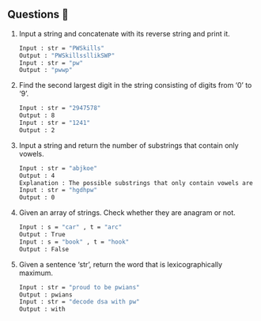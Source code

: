 ## Questions 📝

1. Input a string and concatenate with its reverse string and print it.

   ```sh
   Input : str = "PWSkills"
   Output : "PWSkillssllikSWP"
   Input : str = "pw"
   Output : "pwwp"
   ```


2. Find the second largest digit in the string consisting of digits from ‘0’ to ‘9’.

   ```sh
   Input : str = "2947578"
   Output : 8
   Input : str = "1241"
   Output : 2
   ```

   
3. Input a string and return the number of substrings that contain only vowels.

   ```sh
   Input : str = "abjkoe"
   Output : 4
   Explanation : The possible substrings that only contain vowels are "a" , "o" , "e" , "oe"
   Input : str = "hgdhpw"
   Output : 0
   ```

   
4. Given an array of strings. Check whether they are anagram or not.

   ```sh
   Input : s = "car" , t = "arc"
   Output : True
   Input : s = "book" , t = "hook"
   Output : False
   ```


5. Given a sentence ‘str’, return the word that is lexicographically maximum.

   ```sh
   Input : str = "proud to be pwians"
   Output : pwians
   Input : str = "decode dsa with pw"
   Output : with
   ```

